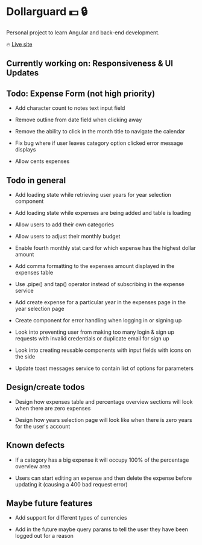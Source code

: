 #  Dollarguard :dollar: :lock:  

Personal project to learn Angular and back-end development.

:fire: [Live site](https://dollarguard.pages.dev/login)
##  Currently working on: Responsiveness & UI Updates


##  Todo: Expense Form (not high priority)

- Add character count to notes text input field

- Remove outline from date field when clicking away

- Remove the ability to click in the month title to navigate the calendar

- Fix bug where if user leaves category option clicked error message displays

- Allow cents expenses


##  Todo in general

- Add loading state while retrieving user years for year selection component

- Add loading state while expenses are being added and table is loading

- Allow users to add their own categories

- Allow users to adjust their monthly budget

- Enable fourth monthly stat card for which expense has the highest dollar amount

- Add comma formatting to the expenses amount displayed in the expenses table

- Use .pipe() and tap() operator instead of subscribing in the expense service

- Add create expense for a particular year in the expenses page in the year selection page

- Create component for error handling when logging in or signing up

- Look into preventing user from making too many login & sign up requests with invalid credentials or duplicate email for sign up

- Look into creating reusable components with input fields with icons on the side

- Update toast messages service to contain list of options for parameters


##  Design/create todos

- Design how expenses table and percentage overview sections will look when there are zero expenses

- Design how years selection page will look like when there is zero years for the user's account


##  Known defects

- If a category has a big expense it will occupy 100% of the percentage overview area

- Users can start editing an expense and then delete the expense before updating it (causing a 400 bad request error)


##  Maybe future features

- Add support for different types of currencies

- Add in the future maybe query params to tell the user they have been logged out for a reason